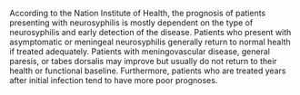 According to the Nation Institute of Health, the prognosis of patients presenting with neurosyphilis is mostly dependent on the type of neurosyphilis and early detection of the disease. Patients who present with asymptomatic or meningeal neurosyphilis generally return to normal health if treated adequately. Patients with meningovascular disease, general paresis, or tabes dorsalis may improve but usually do not return to their health or functional baseline. Furthermore, patients who are treated years after initial infection tend to have more poor prognoses.